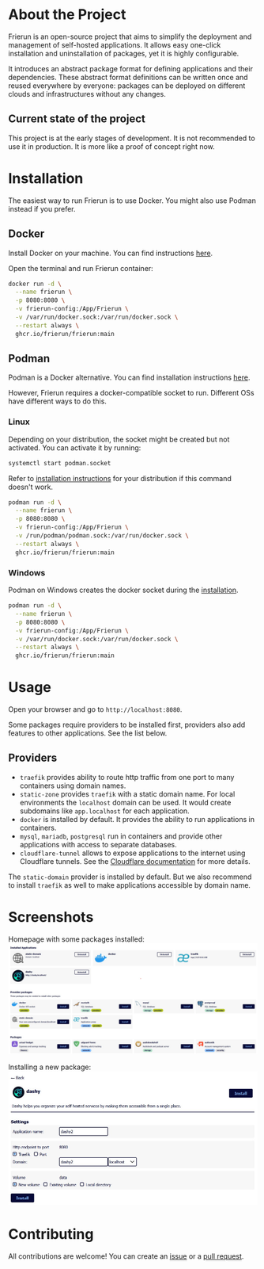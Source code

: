 ﻿# About the Project

Frierun is an open-source project that aims to simplify the deployment and management of self-hosted applications.
It allows easy one-click installation and uninstallation of packages, yet it is highly configurable.

It introduces an abstract package format for defining applications and their dependencies. 
These abstract format definitions can be written once and reused everywhere by everyone: 
packages can be deployed on different clouds and infrastructures without any changes.

## Current state of the project

This project is at the early stages of development. It is not recommended to use it in production. 
It is more like a proof of concept right now.

# Installation

The easiest way to run Frierun is to use Docker. You might also use Podman instead if you prefer.

## Docker

Install Docker on your machine. You can find instructions [here](https://docs.docker.com/get-docker/).

Open the terminal and run Frierun container:

```bash
docker run -d \
  --name frierun \
  -p 8080:8080 \
  -v frierun-config:/App/Frierun \
  -v /var/run/docker.sock:/var/run/docker.sock \
  --restart always \
  ghcr.io/frierun/frierun:main
```

## Podman

Podman is a Docker alternative. You can find installation instructions [here](https://podman.io/getting-started/installation).

However, Frierun requires a docker-compatible socket to run. Different OSs have different ways to do this.

### Linux

Depending on your distribution, the socket might be created but not activated. You can activate it by running:

```bash
systemctl start podman.socket
```

Refer to [installation instructions](https://github.com/containers/podman/blob/main/docs/tutorials/socket_activation.md) for your distribution if this command doesn't work.

```bash
podman run -d \
  --name frierun \
  -p 8080:8080 \
  -v frierun-config:/App/Frierun \
  -v /run/podman/podman.sock:/var/run/docker.sock \
  --restart always \
  ghcr.io/frierun/frierun:main
```

### Windows

Podman on Windows creates the docker socket during the [installation](https://github.com/containers/podman/blob/main/docs/tutorials/podman-for-windows.md). 

```bash
podman run -d \
  --name frierun \
  -p 8080:8080 \
  -v frierun-config:/App/Frierun \
  -v /var/run/docker.sock:/var/run/docker.sock \
  --restart always \
  ghcr.io/frierun/frierun:main
```

# Usage

Open your browser and go to `http://localhost:8080`.

Some packages require providers to be installed first, providers also add features to other applications. See the list below.

## Providers
- `traefik` provides ability to route http traffic from one port to many containers using domain names.
- `static-zone` provides `traefik` with a static domain name. For local environments the `localhost` domain can be used.
  It would create subdomains like `app.localhost` for each application.
- `docker` is installed by default. It provides the ability to run applications in containers.
- `mysql`, `mariadb`, `postgresql` run in containers and provide other applications with access to separate databases.
- `cloudflare-tunnel` allows to expose applications to the internet using Cloudflare tunnels. See the [Cloudflare documentation](Docs/Cloudflare.md) for more details.
 
The `static-domain` provider is installed by default. But we also recommend to install `traefik` as well to make applications accessible by domain name.

# Screenshots

Homepage with some packages installed:
![Homepage](/Docs/Screenshot1.jpg?raw=true "Homepage")

Installing a new package:
![Install](/Docs/Screenshot2.jpg?raw=true "Install")

# Contributing

All contributions are welcome! You can create an [issue](https://github.com/frierun/frierun/issues) or a [pull request](https://github.com/frierun/frierun/pulls).